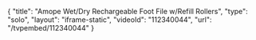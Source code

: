 {
    "title": "Amope Wet\/Dry Rechargeable Foot File w\/Refill Rollers",
    "type": "solo",
    "layout": "iframe-static",
    "videoId": "112340044",
    "url": "\/tvpembed\/112340044"
}